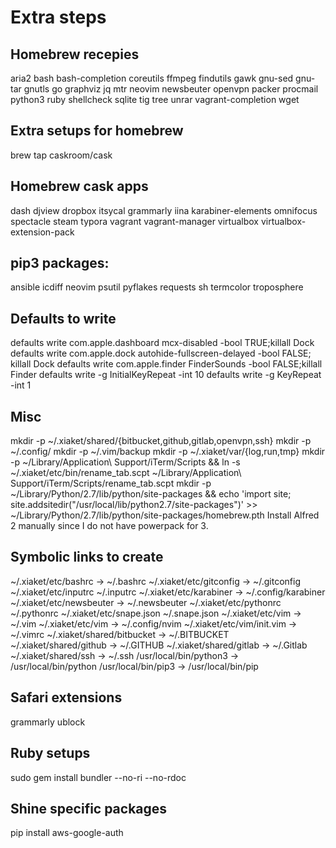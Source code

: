 # Extra steps

## Homebrew recepies

aria2
bash
bash-completion
coreutils
ffmpeg
findutils
gawk
gnu-sed
gnu-tar
gnutls
go
graphviz
jq
mtr
neovim
newsbeuter
openvpn
packer
procmail
python3
ruby
shellcheck
sqlite
tig
tree
unrar
vagrant-completion
wget

## Extra setups for homebrew

brew tap caskroom/cask

## Homebrew cask apps

dash
djview
dropbox
itsycal
grammarly
iina
karabiner-elements
omnifocus
spectacle
steam
typora
vagrant
vagrant-manager
virtualbox
virtualbox-extension-pack

## pip3 packages:

ansible
icdiff
neovim
psutil
pyflakes
requests
sh
termcolor
troposphere

## Defaults to write

defaults write com.apple.dashboard mcx-disabled -bool TRUE;killall Dock
defaults write com.apple.dock autohide-fullscreen-delayed -bool FALSE; killall Dock
defaults write com.apple.finder FinderSounds -bool FALSE;killall Finder
defaults write -g InitialKeyRepeat -int 10
defaults write -g KeyRepeat -int 1

## Misc

mkdir -p ~/.xiaket/shared/{bitbucket,github,gitlab,openvpn,ssh}
mkdir -p ~/.config/
mkdir -p ~/.vim/backup
mkdir -p ~/.xiaket/var/{log,run,tmp}
mkdir -p ~/Library/Application\ Support/iTerm/Scripts && ln -s ~/.xiaket/etc/bin/rename_tab.scpt ~/Library/Application\ Support/iTerm/Scripts/rename_tab.scpt
mkdir -p ~/Library/Python/2.7/lib/python/site-packages && echo 'import site; site.addsitedir("/usr/local/lib/python2.7/site-packages")' >> ~/Library/Python/2.7/lib/python/site-packages/homebrew.pth
Install Alfred 2 manually since I do not have powerpack for 3.

## Symbolic links to create

~/.xiaket/etc/bashrc -> ~/.bashrc
~/.xiaket/etc/gitconfig -> ~/.gitconfig
~/.xiaket/etc/inputrc ~/.inputrc
~/.xiaket/etc/karabiner -> ~/.config/karabiner
~/.xiaket/etc/newsbeuter -> ~/.newsbeuter
~/.xiaket/etc/pythonrc ~/.pythonrc
~/.xiaket/etc/snape.json ~/.snape.json
~/.xiaket/etc/vim -> ~/.vim
~/.xiaket/etc/vim -> ~/.config/nvim 
~/.xiaket/etc/vim/init.vim -> ~/.vimrc
~/.xiaket/shared/bitbucket -> ~/.BITBUCKET
~/.xiaket/shared/github -> ~/.GITHUB
~/.xiaket/shared/gitlab -> ~/.Gitlab
~/.xiaket/shared/ssh -> ~/.ssh
/usr/local/bin/python3 -> /usr/local/bin/python
/usr/local/bin/pip3 -> /usr/local/bin/pip

## Safari extensions

grammarly
ublock

## Ruby setups
sudo gem install bundler --no-ri --no-rdoc

## Shine specific packages

pip install aws-google-auth
